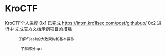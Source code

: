 # KroCTF
KroCTF个人进度
0x1 已完成 https://inten.kro1lsec.com/post/githubup/
0x2 进行中 完成官方文档示例项目的搭建

          了解flask的大致架构和基本操作

           了解部分api
